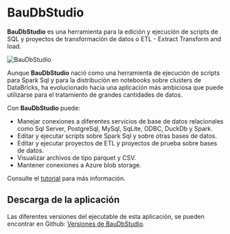 # BauDbStudio
**BauDbStudio** es una herramienta para la edición y ejecución de scripts de SQL y proyectos de transformación de datos o ETL - Extract Transform and load.

![BauDbStudio](https://jbautistam.github.io/blog/applications/baudbstudio/manual/001-tutorial-baudbstudio/baudbstudio-primera.jpg)

Aunque **BauDbStudio** nació como una herramienta de ejecución de scripts para Spark Sql y para la distribución en notebooks sobre clusters de DataBricks, ha evolucionado hacia una aplicación más ambiciosa que puede utilizarse para el tratamiento de grandes cantidades de datos.

Con **BauDbStudio** puede:

* Manejar conexiones a diferentes servicios de base de datos relacionales como Sql Server, PostgreSql, MySql, SqLite, ODBC, DuckDb y Spark.
* Editar y ejecutar scripts sobre Spark Sql y sobre otras bases de datos.
* Editar y ejecutar proyectos de ETL y proyectos de prueba sobre bases de datos.
* Visualizar archivos de tipo parquet y CSV.
* Mantener conexiones a Azure blob storage.

Consulte el [tutorial](https://jbautistam.github.io/blog/applications/baudbstudio/manual/001-tutorial-baudbstudio/001-tutorial-baudbstudio/) para más información.

## Descarga de la aplicación
Las diferentes versiones del ejecutable de esta aplicación, se pueden encontrar en Github: [Versiones de BauDbStudio](https://github.com/jbautistam/BauDbStudio/releases).

